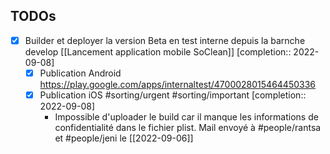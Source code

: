## TODOs

- [x] Builder et deployer la version Beta en test interne depuis la barnche develop [[Lancement application mobile SoClean]] [completion:: 2022-09-08]
	- [x] Publication Android https://play.google.com/apps/internaltest/4700028015464450336
	- [x] Publication iOS #sorting/urgent #sorting/important [completion:: 2022-09-08]
		- Impossible d'uploader le build car il manque les informations de confidentialité dans le fichier plist. Mail envoyé à #people/rantsa et #people/jeni  le [[2022-09-06]]

